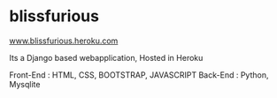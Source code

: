 # blissfurious
www.blissfurious.heroku.com


Its a Django based webapplication, Hosted in Heroku

Front-End : HTML, CSS, BOOTSTRAP, JAVASCRIPT
Back-End : Python, Mysqlite
